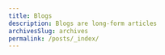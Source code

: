 ```yaml
---
title: Blogs
description: Blogs are long-form articles
archivesSlug: archives
permalink: /posts/_index/
---
```

